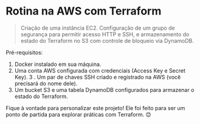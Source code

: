 # Rotina na AWS com Terraform

> Criação de uma instância EC2. Configuração de um grupo de segurança para permitir acesso HTTP e SSH, e armazenamento do estado do Terraform no S3 com controle de bloqueio via DynamoDB.

Pré-requisitos:

1. Docker instalado em sua máquina.
2. Uma conta AWS configurada com credenciais (Access Key e Secret Key).
3 . Um par de chaves SSH criado e registrado na AWS (você precisará do nome dele).
4. Um bucket S3 e uma tabela DynamoDB configurados para armazenar o estado do Terraform.

Fique à vontade para personalizar este projeto! Ele foi feito para ser um ponto de partida para explorar práticas com Terraform. 😊
